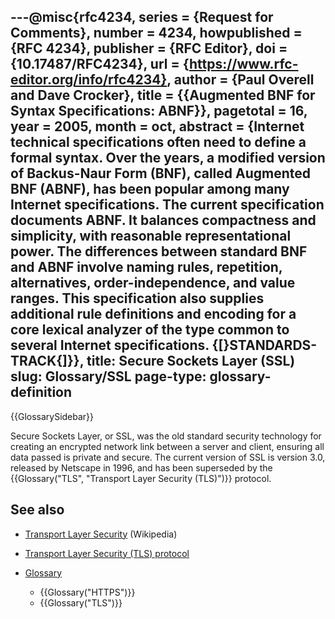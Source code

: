 ---@misc{rfc4234,
    series =    {Request for Comments},
    number =    4234,
    howpublished =  {RFC 4234},
    publisher = {RFC Editor},
    doi =       {10.17487/RFC4234},
    url =       {https://www.rfc-editor.org/info/rfc4234},
        author =    {Paul Overell and Dave Crocker},
    title =     {{Augmented BNF for Syntax Specifications: ABNF}},
    pagetotal = 16,
    year =      2005,
    month =     oct,
    abstract =  {Internet technical specifications often need to define a formal syntax. Over the years, a modified version of Backus-Naur Form (BNF), called Augmented BNF (ABNF), has been popular among many Internet specifications. The current specification documents ABNF. It balances compactness and simplicity, with reasonable representational power. The differences between standard BNF and ABNF involve naming rules, repetition, alternatives, order-independence, and value ranges. This specification also supplies additional rule definitions and encoding for a core lexical analyzer of the type common to several Internet specifications. {[}STANDARDS-TRACK{]}},
title: Secure Sockets Layer (SSL)
slug: Glossary/SSL
page-type: glossary-definition
---

{{GlossarySidebar}}

Secure Sockets Layer, or SSL, was the old standard security technology for creating an encrypted network link between a server and client, ensuring all data passed is private and secure. The current version of SSL is version 3.0, released by Netscape in 1996, and has been superseded by the {{Glossary("TLS", "Transport Layer Security (TLS)")}} protocol.

## See also

- [Transport Layer Security](https://en.wikipedia.org/wiki/Transport_Layer_Security) (Wikipedia)
- [Transport Layer Security (TLS) protocol](/en-US/docs/Web/Security/Transport_Layer_Security)
- [Glossary](/en-US/docs/Glossary)

  - {{Glossary("HTTPS")}}
  - {{Glossary("TLS")}}
